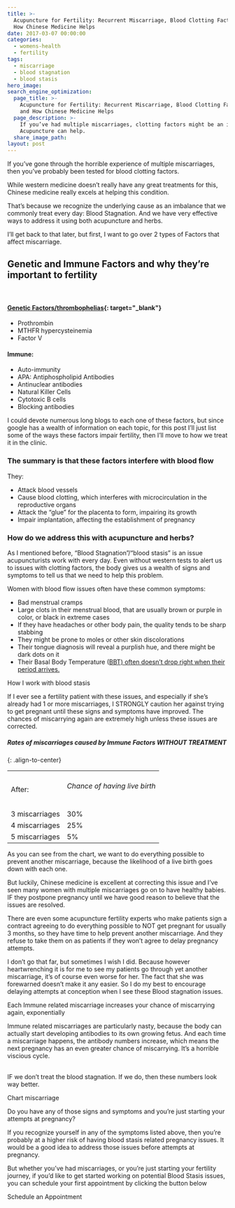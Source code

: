 ```yaml
---
title: >-
  Acupuncture for Fertility: Recurrent Miscarriage, Blood Clotting Factors,  and
  How Chinese Medicine Helps
date: 2017-03-07 00:00:00
categories:
  - womens-health
  - fertility
tags:
  - miscarriage
  - blood stagnation
  - blood stasis
hero_image:
search_engine_optimization:
  page_title: >-
    Acupuncture for Fertility: Recurrent Miscarriage, Blood Clotting Factors,
    and How Chinese Medicine Helps
  page_description: >-
    If you’ve had multiple miscarriages, clotting factors might be an issue.
    Acupuncture can help.
  share_image_path:
layout: post
---
```


If you’ve gone through the horrible experience of multiple miscarriages, then you’ve probably been tested for blood clotting factors.

While western medicine doesn’t really have any great treatments for this, Chinese medicine really excels at helping this condition.

That’s because we recognize the underlying cause as an imbalance that we commonly treat every day: Blood Stagnation. And we have very effective ways to address it using both acupuncture and herbs.

I’ll get back to that later, but first, I want to go over 2 types of Factors that affect miscarriage.

## Genetic and Immune Factors and why they’re important to fertility

&nbsp;

#### [Genetic Factors/thrombophelias](https://www.newyorkfertilityservices.com/causes-of-infertility/recurrent-miscarriage/clotting-disorders-recurrent-miscarriage/){: target="_blank"}

* Prothrombin
* MTHFR hypercysteinemia
* Factor V

#### Immune:

* Auto-immunity
* APA: Antiphospholipid Antibodies
* Antinuclear antibodies
* Natural Killer Cells
* Cytotoxic B cells
* Blocking antibodies

I could devote numerous long blogs to each one of these factors, but since google has a wealth of information on each topic, for this post I’ll just list some of the ways these factors impair fertility, then I’ll move to how we treat it in the clinic.

### The summary is that these factors interfere with blood flow

They:

* Attack blood vessels
* Cause blood clotting, which interferes with microcirculation in the reproductive organs
* Attack the “glue” for the placenta to form, impairing its growth
* Impair implantation, affecting the establishment of pregnancy

### How do we address this with acupuncture and herbs?

As I mentioned before, “Blood Stagnation”/“blood stasis” is an issue acupuncturists work with every day. Even without western tests to alert us to issues with clotting factors, the body gives us a wealth of signs and symptoms to tell us that we need to help this problem.

Women with blood flow issues often have these common symptoms:

* Bad menstrual cramps
* Large clots in their menstrual blood, that are usually brown or purple in color, or black in extreme cases
* If they have headaches or other body pain, the quality tends to be sharp stabbing
* They might be prone to moles or other skin discolorations
* Their tongue diagnosis will reveal a purplish hue, and there might be dark dots on it
* Their Basal Body Temperature ([BBT) often doesn’t drop right when their period arrives.](/2018/07/01/fertility-basal-body-temperature-does-your-temperature-not-drop-when-your-period-comes/)

How I work with blood stasis

If I ever see a fertility patient with these issues, and especially if she’s already had 1 or more miscarriages, I STRONGLY caution her against trying to get pregnant until these signs and symptoms have improved. The chances of miscarrying again are extremely high unless these issues are corrected.

##### Rates of miscarriages caused by Immune Factors WITHOUT TREATMENT
{: .align-to-center}

<table><tbody><tr><td>After:</td><td><h6>Chance of having live birth</h6></td></tr><tr><td class="align-to-center">3 miscarriages</td><td>30%</td></tr><tr><td>4 miscarriages</td><td>25%</td></tr><tr><td>5 miscarriages</td><td>5%</td></tr></tbody></table>

As you can see from the chart, we want to do everything possible to prevent another miscarriage, because the likelihood of a live birth goes down with each one.

But luckily, Chinese medicine is excellent at correcting this issue and I’ve seen many women with multiple miscarriages go on to have healthy babies. IF they postpone pregnancy until we have good reason to believe that the issues are resolved.

There are even some acupuncture fertility experts who make patients sign a contract agreeing to do everything possible to NOT get pregnant for usually 3 months, so they have time to help prevent another miscarriage. And they refuse to take them on as patients if they won’t agree to delay pregnancy attempts.

I don’t go that far, but sometimes I wish I did. Because however heartwrenching it is for me to see my patients go through yet another miscarriage, it’s of course even worse for her. The fact that she was forewarned doesn’t make it any easier. So I do my best to encourage delaying attempts at conception when I see these Blood stagnation issues.

Each Immune related miscarriage increases your chance of miscarrying again, exponentially

Immune related miscarriages are particularly nasty, because the body can actually start developing antibodies to its own growing fetus. And each time a miscarriage happens, the antibody numbers increase, which means the next pregnancy has an even greater chance of miscarrying. It’s a horrible viscious cycle.

<br>IF we don’t treat the blood stagnation. If we do, then these numbers look way better.

Chart miscarriage

Do you have any of those signs and symptoms and you’re just starting your attempts at pregnancy?

If you recognize yourself in any of the symptoms listed above, then you’re probably at a higher risk of having blood stasis related pregnancy issues. It would be a good idea to address those issues before attempts at pregnancy.

But whether you’ve had miscarriages, or you’re just starting your fertility journey, if you’d like to get started working on potential Blood Stasis issues, you can schedule your first appointment by clicking the button below

Schedule an Appointment